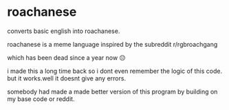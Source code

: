 # roachanese
converts basic english into roachanese.

roachanese is a meme language inspired by the subreddit r/rgbroachgang 

which has been dead since a year now 😔


i made this a long time back so i dont even remember the logic of this code.
but it works.well it doesnt give any errors.

somebody had made a made better version of this program by building on my base code or reddit.

